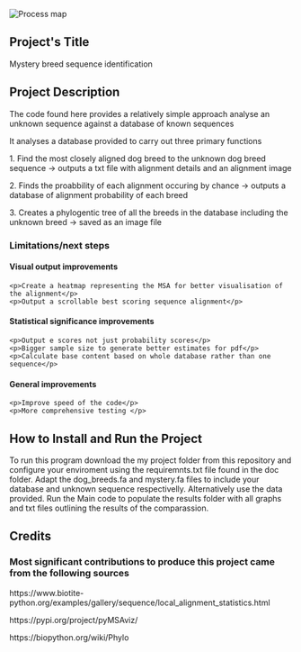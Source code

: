 ![Process map](https://github.com/lprzem01/Coursework/blob/main/my_project/doc/Process%20map.png)
## Project's Title
<p> Mystery breed sequence identification </p>

## Project Description
<p> The code found here provides a relatively simple approach analyse an unknown sequence against a database of known sequences </p>
<p> It analyses a database provided to carry out three primary functions</p>
    <p> 1. Find the most closely aligned dog breed to the unknown dog breed sequence -> outputs a txt file with alignment details and an alignment image </p>
    <p> 2. Finds the proabbility of each alignment occuring by chance -> outputs a database of alignment probability of each breed </p>
    <p> 3. Creates a phylogentic tree of all the breeds in the database including the unknown breed -> saved as an image file </p>

### Limitations/next steps  
#### Visual output improvements
    <p>Create a heatmap representing the MSA for better visualisation of the alignment</p>
    <p>Output a scrollable best scoring sequence alignment</p>
#### Statistical significance improvements
    <p>Output e scores not just probability scores</p>
    <p>Bigger sample size to generate better estimates for pdf</p>
    <p>Calculate base content based on whole database rather than one sequence</p>
#### General improvements
    <p>Improve speed of the code</p>
    <p>More comprehensive testing </p>

## How to Install and Run the Project
<p> To run this program download the my project folder from this repository and configure your enviroment using the requiremnts.txt file found in the doc folder. Adapt the dog_breeds.fa and mystery.fa files to include your database and unknown sequence respectivelly. Alternatively use the data provided. Run the Main code to populate the results folder with all graphs and txt files outlining the results of the comparassion. </p>

## Credits
### Most significant contributions to produce this project came from the following sources 
<p> https://www.biotite-python.org/examples/gallery/sequence/local_alignment_statistics.html </p>
<p> https://pypi.org/project/pyMSAviz/ </p>
<p> https://biopython.org/wiki/Phylo </p>
